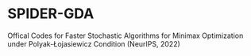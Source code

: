 # SPIDER-GDA

Offical Codes for Faster Stochastic Algorithms for Minimax Optimization
under Polyak-Łojasiewicz Condition (NeurIPS, 2022)

